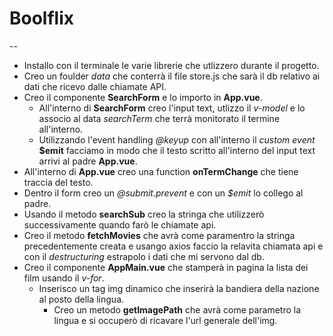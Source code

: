 # Boolflix

--

- Installo con il terminale le varie librerie che utlizzero durante il progetto.
- Creo un foulder _data_ che conterrà il file store.js che sarà il db relativo ai dati che ricevo dalle chiamate API.
- Creo il componente **SearchForm** e lo importo in **App.vue**.
  - All'interno di **SearchForm** creo l'input text, utlizzo il _v-model_ e lo associo al data _searchTerm_ che terrà monitorato il termine all'interno.
  - Utilizzando l'event handling _@keyup_ con all'interno il _custom event_ **$emit** facciamo in modo che il testo scritto all'interno del input text arrivi al padre **App.vue**.
- All'interno di **App.vue** creo una function **onTermChange** che tiene traccia del testo.
- Dentro il form creo un _@submit.prevent_ e con un _$emit_ lo collego al padre.
- Usando il metodo **searchSub** creo la stringa che utilizzerò successivamente quando farò le chiamate api.
- Creo il metodo **fetchMovies** che avrà come paramentro la stringa precedentemente creata e usango axios faccio la relavita chiamata api e con il _destructuring_ estrapolo i dati che mi servono dal db.
- Creo il componente **AppMain.vue** che stamperà in pagina la lista dei film usando il _v-for_.
  - Inserisco un tag img dinamico che inserirà la bandiera della nazione al posto della lingua.
    - Creo un metodo **getImagePath** che avrà come parametro la lingua e si occuperò di ricavare l'url generale dell'img.
